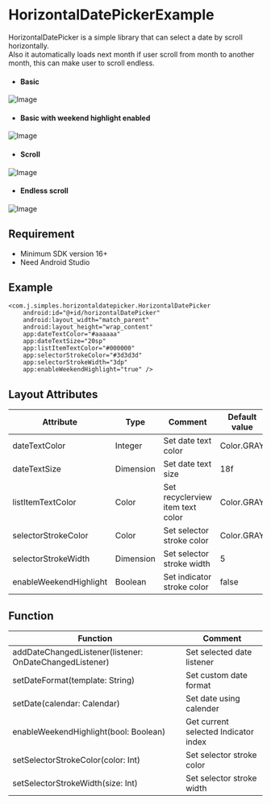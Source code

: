 # HorizontalDatePickerExample
HorizontalDatePicker is a simple library that can select a date by scroll horizontally.  
Also it automatically loads next month if user scroll from month to another month, this can make user to scroll endless.

* #### Basic
![Image](https://imgur.com/bTnlrOm.png)  

* #### Basic with weekend highlight enabled
![Image](https://imgur.com/mdLJF0Q.png)

* #### Scroll
![Image](https://imgur.com/9H7GDHt.png)

* #### Endless scroll
![Image](https://imgur.com/prDro8R.png)

## Requirement
* Minimum SDK version 16+
* Need Android Studio

## Example

    <com.j.simples.horizontaldatepicker.HorizontalDatePicker
        android:id="@+id/horizontalDatePicker"
        android:layout_width="match_parent"
        android:layout_height="wrap_content"
        app:dateTextColor="#aaaaaa"
        app:dateTextSize="20sp"
        app:listItemTextColor="#000000"
        app:selectorStrokeColor="#3d3d3d"
        app:selectorStrokeWidth="3dp"
        app:enableWeekendHighlight="true" />
        
## Layout Attributes

| Attribute | Type | Comment | Default value |
|---|---|---|---|
| dateTextColor | Integer | Set date text color | Color.GRAY |
| dateTextSize | Dimension | Set date text size | 18f |
| listItemTextColor | Color | Set recyclerview item text color | Color.GRAY |
| selectorStrokeColor | Color | Set selector stroke color | Color.GRAY |
| selectorStrokeWidth | Dimension | Set selector stroke width | 5 |
| enableWeekendHighlight | Boolean | Set indicator stroke color | false |

## Function  

| Function | Comment |
|---|---|
| addDateChangedListener(listener: OnDateChangedListener) | Set selected date listener |
| setDateFormat(template: String) | Set custom date format |
| setDate(calendar: Calendar) | Set date using calender |
| enableWeekendHighlight(bool: Boolean) | Get current selected Indicator index |
| setSelectorStrokeColor(color: Int) | Set selector stroke color |
| setSelectorStrokeWidth(size: Int) | Set selector stroke width |

